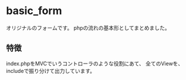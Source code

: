 # basic_form

オリジナルのフォームです。
phpの流れの基本形としてまとめました。

## 特徴

index.phpをMVCでいうコントローラのような役割にあて、
全てのViewを、includeで振り分けて出力しています。
